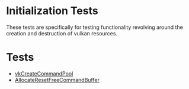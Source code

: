 # Initialization Tests

These tests are specifically for testing functionality revolving around
the creation and destruction of vulkan resources.

# Tests
- [vkCreateCommandPool](vkCreateCommandPool/README.md)
- [AllocateResetFreeCommandBuffer](AllocateResetFreeCommandBuffer/README.md)
